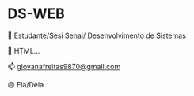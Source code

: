 # DS-WEB

🔭 Estudante/Sesi Senai/ Desenvolvimento de Sistemas

🌱 HTML...

📫 giovanafreitas9870@gmail.com

😄 Ela/Dela

